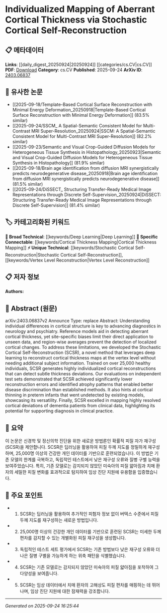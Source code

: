 <!-- KEYWORD_LINKING_METADATA:
{
  "processed_timestamp": "2025-09-24T16:25:44.914831",
  "vocabulary_version": "1.0",
  "selected_keywords": [
    "Stochastic Cortical Self-Reconstruction",
    "Deep Learning",
    "Cortical Thickness Mapping",
    "Vertex Level Reconstruction"
  ],
  "rejected_keywords": [],
  "similarity_scores": {
    "Stochastic Cortical Self-Reconstruction": 0.8,
    "Deep Learning": 0.85,
    "Cortical Thickness Mapping": 0.78,
    "Vertex Level Reconstruction": 0.75
  },
  "extraction_method": "AI_prompt_based",
  "budget_applied": true,
  "candidates_json": {
    "candidates": [
      {
        "surface": "Stochastic Cortical Self-Reconstruction",
        "canonical": "Stochastic Cortical Self-Reconstruction",
        "aliases": [
          "SCSR"
        ],
        "category": "unique_technical",
        "rationale": "This novel method is central to the paper's contribution and offers a new approach to cortical thickness mapping.",
        "novelty_score": 0.85,
        "connectivity_score": 0.65,
        "specificity_score": 0.9,
        "link_intent_score": 0.8
      },
      {
        "surface": "Deep Learning",
        "canonical": "Deep Learning",
        "aliases": [],
        "category": "broad_technical",
        "rationale": "Deep learning is the foundational technology used in the proposed method, linking it to a broader technical context.",
        "novelty_score": 0.3,
        "connectivity_score": 0.9,
        "specificity_score": 0.6,
        "link_intent_score": 0.85
      },
      {
        "surface": "Cortical Thickness Mapping",
        "canonical": "Cortical Thickness Mapping",
        "aliases": [
          "Cortical Thickness Measurement"
        ],
        "category": "specific_connectable",
        "rationale": "This is a key application area of the method, facilitating connections to related research in neurology.",
        "novelty_score": 0.55,
        "connectivity_score": 0.75,
        "specificity_score": 0.8,
        "link_intent_score": 0.78
      },
      {
        "surface": "Vertex Level Reconstruction",
        "canonical": "Vertex Level Reconstruction",
        "aliases": [
          "Vertex-wise Reconstruction"
        ],
        "category": "unique_technical",
        "rationale": "This specific approach enhances the granularity of cortical mapping, distinguishing it from region-wise averages.",
        "novelty_score": 0.7,
        "connectivity_score": 0.6,
        "specificity_score": 0.85,
        "link_intent_score": 0.75
      }
    ],
    "ban_list_suggestions": [
      "method",
      "performance",
      "experiment"
    ]
  },
  "decisions": [
    {
      "candidate_surface": "Stochastic Cortical Self-Reconstruction",
      "resolved_canonical": "Stochastic Cortical Self-Reconstruction",
      "decision": "linked",
      "scores": {
        "novelty": 0.85,
        "connectivity": 0.65,
        "specificity": 0.9,
        "link_intent": 0.8
      }
    },
    {
      "candidate_surface": "Deep Learning",
      "resolved_canonical": "Deep Learning",
      "decision": "linked",
      "scores": {
        "novelty": 0.3,
        "connectivity": 0.9,
        "specificity": 0.6,
        "link_intent": 0.85
      }
    },
    {
      "candidate_surface": "Cortical Thickness Mapping",
      "resolved_canonical": "Cortical Thickness Mapping",
      "decision": "linked",
      "scores": {
        "novelty": 0.55,
        "connectivity": 0.75,
        "specificity": 0.8,
        "link_intent": 0.78
      }
    },
    {
      "candidate_surface": "Vertex Level Reconstruction",
      "resolved_canonical": "Vertex Level Reconstruction",
      "decision": "linked",
      "scores": {
        "novelty": 0.7,
        "connectivity": 0.6,
        "specificity": 0.85,
        "link_intent": 0.75
      }
    }
  ]
}
-->

# Individualized Mapping of Aberrant Cortical Thickness via Stochastic Cortical Self-Reconstruction

## 📋 메타데이터

**Links**: [[daily_digest_20250924|20250924]] [[categories/cs.CV|cs.CV]]
**PDF**: [Download](https://arxiv.org/pdf/2403.06837.pdf)
**Category**: cs.CV
**Published**: 2025-09-24
**ArXiv ID**: [2403.06837](https://arxiv.org/abs/2403.06837)

## 🔗 유사한 논문
- [[2025-09-18/Template-Based Cortical Surface Reconstruction with Minimal Energy Deformation_20250918|Template-Based Cortical Surface Reconstruction with Minimal Energy Deformation]] (83.5% similar)
- [[2025-09-24/SSCM_ A Spatial-Semantic Consistent Model for Multi-Contrast MRI Super-Resolution_20250924|SSCM: A Spatial-Semantic Consistent Model for Multi-Contrast MRI Super-Resolution]] (82.2% similar)
- [[2025-09-23/Semantic and Visual Crop-Guided Diffusion Models for Heterogeneous Tissue Synthesis in Histopathology_20250923|Semantic and Visual Crop-Guided Diffusion Models for Heterogeneous Tissue Synthesis in Histopathology]] (81.9% similar)
- [[2025-09-18/Brain age identification from diffusion MRI synergistically predicts neurodegenerative disease_20250918|Brain age identification from diffusion MRI synergistically predicts neurodegenerative disease]] (81.5% similar)
- [[2025-09-24/DiSSECT_ Structuring Transfer-Ready Medical Image Representations through Discrete Self-Supervision_20250924|DiSSECT: Structuring Transfer-Ready Medical Image Representations through Discrete Self-Supervision]] (81.4% similar)

## 🏷️ 카테고리화된 키워드
**🧠 Broad Technical**: [[keywords/Deep Learning|Deep Learning]]
**🔗 Specific Connectable**: [[keywords/Cortical Thickness Mapping|Cortical Thickness Mapping]]
**⚡ Unique Technical**: [[keywords/Stochastic Cortical Self-Reconstruction|Stochastic Cortical Self-Reconstruction]], [[keywords/Vertex Level Reconstruction|Vertex Level Reconstruction]]

## 📋 저자 정보

**Authors:** 

## 📄 Abstract (원문)

arXiv:2403.06837v2 Announce Type: replace 
Abstract: Understanding individual differences in cortical structure is key to advancing diagnostics in neurology and psychiatry. Reference models aid in detecting aberrant cortical thickness, yet site-specific biases limit their direct application to unseen data, and region-wise averages prevent the detection of localized cortical changes. To address these limitations, we developed the Stochastic Cortical Self-Reconstruction (SCSR), a novel method that leverages deep learning to reconstruct cortical thickness maps at the vertex level without needing additional subject information. Trained on over 25,000 healthy individuals, SCSR generates highly individualized cortical reconstructions that can detect subtle thickness deviations. Our evaluations on independent test sets demonstrated that SCSR achieved significantly lower reconstruction errors and identified atrophy patterns that enabled better disease discrimination than established methods. It also hints at cortical thinning in preterm infants that went undetected by existing models, showcasing its versatility. Finally, SCSR excelled in mapping highly resolved cortical deviations of dementia patients from clinical data, highlighting its potential for supporting diagnosis in clinical practice.

## 📝 요약

이 논문은 신경학 및 정신의학 진단을 위한 새로운 방법론인 확률적 피질 자가 재구성(SCSR)을 제안합니다. SCSR은 딥러닝을 활용하여 피질 두께 지도를 정밀하게 재구성하며, 25,000명 이상의 건강한 개인 데이터를 기반으로 훈련되었습니다. 이 방법은 기존 모델의 한계를 극복하고, 독립적인 테스트에서 낮은 재구성 오류와 질병 구별 능력을 보여주었습니다. 특히, 기존 모델로는 감지되지 않았던 미숙아의 피질 얇아짐과 치매 환자의 세밀한 피질 변화를 효과적으로 탐지하여 임상 진단 지원에 유용함을 입증했습니다.

## 🎯 주요 포인트

- 1. SCSR는 딥러닝을 활용하여 추가적인 피험자 정보 없이 버텍스 수준에서 피질 두께 지도를 재구성하는 새로운 방법입니다.
- 2. 25,000명 이상의 건강한 개인 데이터를 기반으로 훈련된 SCSR는 미세한 두께 편차를 감지할 수 있는 개별화된 피질 재구성을 생성합니다.
- 3. 독립적인 테스트 세트 평가에서 SCSR는 기존 방법보다 낮은 재구성 오류와 더 나은 질병 구별을 가능하게 하는 위축 패턴을 식별했습니다.
- 4. SCSR는 기존 모델로는 감지되지 않았던 미숙아의 피질 얇아짐을 포착하여 그 다양성을 보여줍니다.
- 5. SCSR는 임상 데이터에서 치매 환자의 고해상도 피질 편차를 매핑하는 데 뛰어나며, 임상 진단 지원에 대한 잠재력을 강조합니다.


---

*Generated on 2025-09-24 16:25:44*